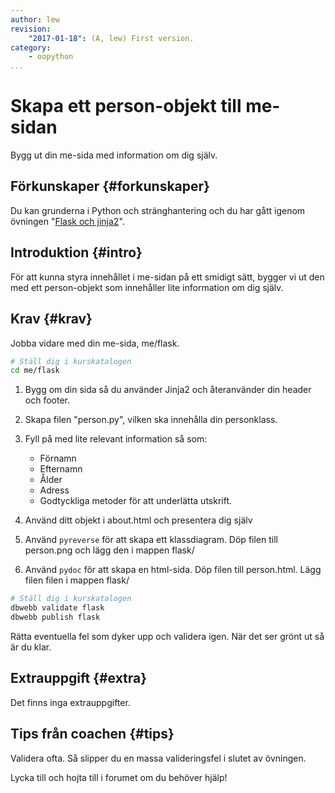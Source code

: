 ```yaml
---
author: lew
revision:
    "2017-01-18": (A, lew) First version.
category:
    - oopython
...
```

Skapa ett person-objekt till me-sidan
===================================

Bygg ut din me-sida med information om dig själv.

<!--more-->


Förkunskaper {#forkunskaper}
-----------------------

Du kan grunderna i Python och stränghantering och du har gått igenom övningen "[Flask och jinja2](kunskap/flask-och-jinja2)".



Introduktion {#intro}
-----------------------

För att kunna styra innehållet i me-sidan på ett smidigt sätt, bygger vi ut den med ett person-objekt som innehåller lite information om dig själv.



Krav {#krav}
-----------------------

Jobba vidare med din me-sida, me/flask. 

```bash
# Ställ dig i kurskatalogen
cd me/flask
```
1. Bygg om din sida så du använder Jinja2 och återanvänder din header och footer.  

2. Skapa filen "person.py", vilken ska innehålla din personklass.

3. Fyll på med lite relevant information så som:  
    * Förnamn
    * Efternamn
    * Ålder
    * Adress
    * Godtyckliga metoder för att underlätta utskrift.

4. Använd ditt objekt i about.html och presentera dig själv

5. Använd `pyreverse` för att skapa ett klassdiagram. Döp filen till person.png och lägg den i mappen flask/

6. Använd `pydoc` för att skapa en html-sida. Döp filen till person.html. Lägg filen filen i mappen flask/



```bash
# Ställ dig i kurskatalogen
dbwebb validate flask
dbwebb publish flask
```

Rätta eventuella fel som dyker upp och validera igen. När det ser grönt ut så är du klar.



Extrauppgift {#extra}
-----------------------

Det finns inga extrauppgifter.



Tips från coachen {#tips}
-----------------------

Validera ofta. Så slipper du en massa valideringsfel i slutet av övningen.

Lycka till och hojta till i forumet om du behöver hjälp!
